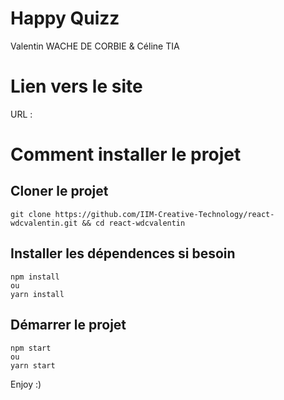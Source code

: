 # Happy Quizz 

Valentin WACHE DE CORBIE & Céline TIA 

# Lien vers le site 
URL : 

# Comment installer le projet 
## Cloner le projet 
```
git clone https://github.com/IIM-Creative-Technology/react-wdcvalentin.git && cd react-wdcvalentin
```

## Installer les dépendences si besoin 
```
npm install
ou 
yarn install
```


## Démarrer le projet 
```
npm start
ou 
yarn start
```
Enjoy :)
